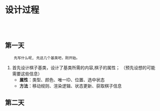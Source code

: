 # 设计过程
&nbsp;  
&nbsp;
## 第一天
        先写什么呢, 先这几个基类吧，刚开始。


1. 首先设计棋子基类，设计了基类所需的内容,棋子的属性； （预先设想的可能需要这些信息）
   - **属性**：类型、颜色、唯一ID、位置、选中状态
   - **方法**：移动规则、渲染逻辑、状态更新、获取棋子信息


## 第二天  


